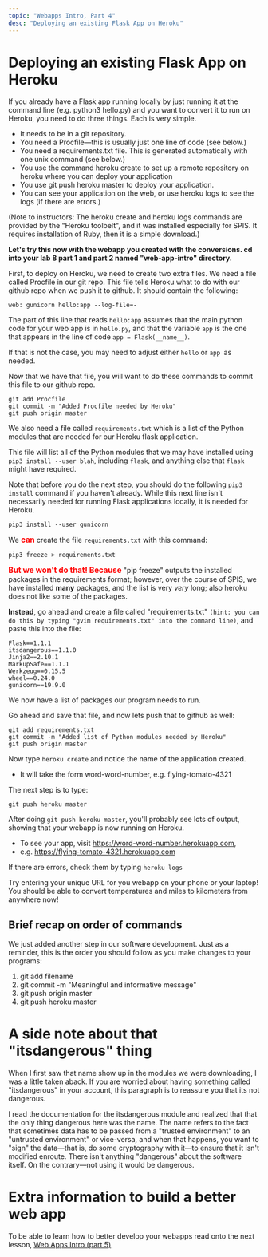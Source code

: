 ```yaml
---
topic: "Webapps Intro, Part 4"
desc: "Deploying an existing Flask App on Heroku"
---
```


# Deploying an existing Flask App on Heroku

If you already have a Flask app running locally by just running it at the command line (e.g. python3 hello.py) and you want to convert it to run on Heroku, you need to do three things.  Each is very simple.

* It needs to be in a git repository.
* You need a Procfile—this is usually just one line of code (see below.)
* You need a requirements.txt file.  This is generated automatically with one unix command (see below.)
* You use the command heroku create to set up a remote repository on heroku where you can deploy your application
* You use git push heroku master to deploy your application.
* You can see your application on the web, or use heroku logs to see the logs (if there are errors.)

(Note to instructors: The heroku create and heroku logs commands are provided by the "Heroku toolbelt", 
and it was installed especially for SPIS.  It requires installation of Ruby, then it is a simple download.)

**Let's try this now with the webapp you created with the conversions. cd into your lab 8 part 1 and part 2 named "web-app-intro" directory.**

First, to deploy on Heroku, we need to create two extra files.
We need a file called Procfile in our git repo.  This file tells Heroku what to do with our github repo when we push it to github.  It should contain the following:

```
web: gunicorn hello:app --log-file=-
```

The part of this line that reads  `hello:app` assumes that the main python code for your web app is in `hello.py`, and that the variable `app` is the one that appears in the line of code `app = Flask(__name__)`.

If that is not the case, you may need to adjust either `hello` or `app `as needed.

Now that we have that file, you will want to do these commands to commit this file to our github repo.

```
git add Procfile
git commit -m "Added Procfile needed by Heroku"
git push origin master
```

We also need a file called  `requirements.txt` which is a list of the Python modules that are needed for our Heroku flask application.   

This file will list all of the Python modules that we may have installed using 
`pip3 install --user blah`, including `flask`, and anything else that `flask` might have required.

Note that before you do the next step, you should do the following `pip3 install` command if you haven't already.  While this next line isn't necessarily needed for running Flask applications locally, it is needed for Heroku.

```
pip3 install --user gunicorn
```

We  <span style="font-weight:bold; font-size: 110%; color:red;">can</span> create the file `requirements.txt` with this command:

```
pip3 freeze > requirements.txt
```

 <span style="font-weight:bold; font-size: 110%; color:red;">But we won't do that! Because</span> "pip freeze" outputs the installed packages in the requirements format; however, over the course of SPIS, we have installed **many** packages, and the list is very *very* long; also heroku does not like some of the packages.

**Instead**, go ahead and create a file called "requirements.txt" `(hint: you can do this by typing "gvim requirements.txt" into the command line)`, and paste this into the file:

```
Flask==1.1.1
itsdangerous==1.1.0
Jinja2==2.10.1
MarkupSafe==1.1.1
Werkzeug==0.15.5
wheel==0.24.0
gunicorn==19.9.0
```

We now have a list of packages our program needs to run. 

Go ahead and save that file, and now lets push that to github as well:

```
git add requirements.txt
git commit -m "Added list of Python modules needed by Heroku"
git push origin master
```

Now type `heroku create` and notice the name of the application created.

* It will take the form word-word-number, e.g. flying-tomato-4321

The next step is to type:

```
git push heroku master
```

After doing `git push heroku master`, you'll probably see lots of output, showing that your webapp is now running on Heroku.

* To see your app, visit https://word-word-number.herokuapp.com, 
* e.g. https://flying-tomato-4321.herokuapp.com

If there are errors, check them by typing `heroku logs`

Try entering your unique URL for you webapp on your phone or your laptop! You should be able to convert temperatures and miles to kilometers from anywhere now!

## Brief recap on order of commands

We just added another step in our software development. Just as a reminder, this is the order you should follow as you make changes to your programs:

1. git add filename
2. git commit -m "Meaningful and informative message"
3. git push origin master
4. git push heroku master

# A side note about that "itsdangerous" thing 


When I first saw that name show up in the modules we were downloading, I was a little taken aback.
If you are worried about having something called "itsdangerous" in your account, this paragraph is to reassure you that its not dangerous. 

I read the documentation for the itsdangerous module and realized that that the only thing dangerous here was the name.   The name refers to the fact that sometimes data has to be passed from a "trusted environment" to an "untrusted environment" or vice-versa, and when that happens, you want to "sign" the data—that is, do some cryptography with it—to ensure that it isn't modified enroute.  There isn't anything "dangerous" about the software itself.  On the contrary—not using it would be dangerous.

# Extra information to build a better web app

To be able to learn how to better develop your webapps read onto the next lesson, [Web Apps Intro (part 5)](/webapps/webapps-intro-part-5/)

